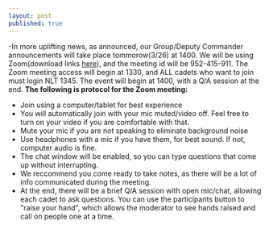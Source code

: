 ```yaml
---
layout: post
published: true
---
```

-In more uplifting news, as announced, our Group/Deputy Commander announcements will take place tommorow(3/26) at 1400. We will be using Zoom(download links [here](https://zoom.us/download)), and the meeting id will be 952-415-911. The Zoom meeting access will begin at 1330, and ALL cadets who want to join must login NLT 1345. The event will begin at 1400, with a Q/A session at the end. 
**The following is protocol for the Zoom meeting:**
- Join using a computer/tablet for best experience
- You will automatically join with your mic muted/video off. Feel free to turn on your video if you are comfortable with that.
- Mute your mic if you are not speaking to eliminate background noise
- Use headphones with a mic if you have them, for best sound. If not, computer audio is fine.
- The chat window will be enabled, so you can type questions that come up without interrupting.
- We reccommend you come ready to take notes, as there will be a lot of info communicated during the meeting.
- At the end, there will be a brief Q/A session with open mic/chat, allowing each cadet to ask questions. You can use the participants button to "raise your hand", which allows the moderator to see hands raised and call on people one at a time.
